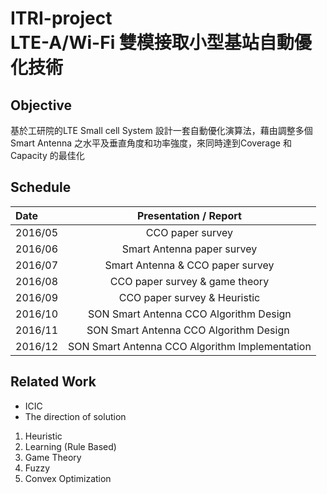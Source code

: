 # ITRI-project <br/> LTE-A/Wi-Fi  雙模接取小型基站自動優化技術       

## Objective
基於工研院的LTE Small cell System 設計一套自動優化演算法，藉由調整多個 Smart Antenna 之水平及垂直角度和功率強度，來同時達到Coverage 和 Capacity   的最佳化

## Schedule
| Date  | Presentation / Report  |
| :------------ |:---------------:| 
| 2016/05  | CCO paper survey  | 
| 2016/06  | Smart Antenna paper survey  |   
| 2016/07 | Smart Antenna & CCO paper survey |   
| 2016/08 | CCO paper survey  & game theory|  
| 2016/09  | CCO paper survey & Heuristic | 
| 2016/10  | SON Smart Antenna CCO Algorithm Design  |   
| 2016/11 | SON Smart Antenna CCO Algorithm Design |   
| 2016/12 | SON Smart Antenna CCO Algorithm Implementation |  

## Related Work
- ICIC 
- The direction of solution
1. Heuristic
2. Learning (Rule Based)
3. Game Theory
4. Fuzzy
5. Convex Optimization
